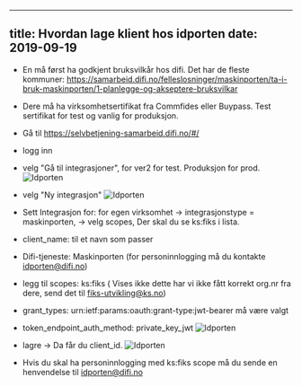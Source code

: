 
---
title: Hvordan lage klient hos idporten
date: 2019-09-19
---
- En må først ha godkjent bruksvilkår hos difi. Det har de fleste kommuner: https://samarbeid.difi.no/felleslosninger/maskinporten/ta-i-bruk-maskinporten/1-planlegge-og-akseptere-bruksvilkar
- Dere må ha virksomhetsertifikat fra Commfides eller Buypass. Test sertifikat for test og vanlig for produksjon.
- Gå til https://selvbetjening-samarbeid.difi.no/#/
- logg inn
- velg "Gå til integrasjoner", for ver2 for test. Produksjon for prod.
 ![Idporten](../images/idporten1.png "")
- velg "Ny integrasjon"
 ![Idporten](../images/idporten2.png "")
- Sett Integrasjon for: for egen virksomhet -> integrasjonstype = maskinporten,  -> velg scopes,  Der skal du se ks:fiks i lista.
- client_name: til et navn som passer
- Difi-tjeneste: Maskinporten (for personinnlogging må du kontakte idporten@difi.no)
- legg til scopes: ks:fiks ( Vises ikke dette har vi ikke fått korrekt org.nr fra dere, send det til fiks-utvikling@ks.no)
- grant_types: urn:ietf:params:oauth:grant-type:jwt-bearer må være valgt
- token_endpoint_auth_method: private_key_jwt 
![Idporten](../images/idporten3.png "")
- lagre -> Da får du client_id.
![Idporten](../images/idporten4.png "")

- Hvis du skal ha personinnlogging med ks:fiks scope må du sende en henvendelse til idporten@difi.no

